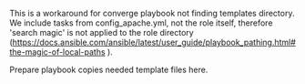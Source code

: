 This is a workaround for converge playbook not finding templates directory.
We include tasks from config_apache.yml, not the role itself, therefore
'search magic' is not applied to the role directory (https://docs.ansible.com/ansible/latest/user_guide/playbook_pathing.html#the-magic-of-local-paths
).

Prepare playbook copies needed template files here.